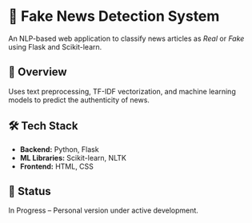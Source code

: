 # 📰 Fake News Detection System
An NLP-based web application to classify news articles as *Real* or *Fake* using Flask and Scikit-learn.

## 📌 Overview
Uses text preprocessing, TF-IDF vectorization, and machine learning models to predict the authenticity of news.

## 🛠 Tech Stack
- **Backend:** Python, Flask  
- **ML Libraries:** Scikit-learn, NLTK  
- **Frontend:** HTML, CSS  

## 📅 Status
In Progress – Personal version under active development.
